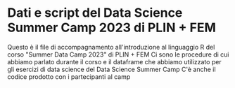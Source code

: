 # Dati e script del Data Science Summer Camp 2023 di PLIN + FEM
Questo è il file di accompagnamento all'introduzione al linguaggio R del corso "Summer Data Camp 2023" di PLIN + FEM
Ci sono le procedure di cui abbiamo parlato durante il corso e il dataframe che abbiamo utilizzato per gli esercizi di data science
del Data Science Summer Camp 
C'è anche il codice prodotto con i partecipanti al camp
